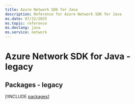 ```yaml
---
title: Azure Network SDK for Java
description: Reference for Azure Network SDK for Java
ms.date: 07/22/2025
ms.topic: reference
ms.devlang: java
ms.service: network
---
```

# Azure Network SDK for Java - legacy
## Packages - legacy
[!INCLUDE [packages](network-index.md)]
